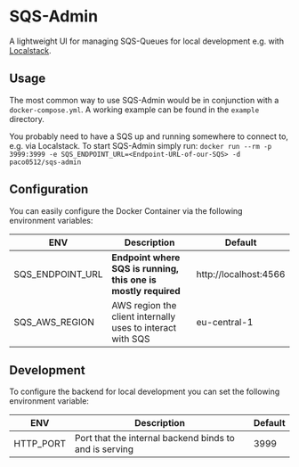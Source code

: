 # SQS-Admin # 

A lightweight UI for managing SQS-Queues for local development e.g. with [Localstack](https://localstack.cloud/).

## Usage ##

The most common way to use SQS-Admin would be in conjunction with a ``docker-compose.yml``.
A working example can be found in the ``example`` directory.

You probably need to have a SQS up and running somewhere to connect to, e.g. via Localstack.
To start SQS-Admin simply run:
``
docker run --rm -p 3999:3999 -e SQS_ENDPOINT_URL=<Endpoint-URL-of-our-SQS> -d paco0512/sqs-admin
``

## Configuration ##

You can easily configure the Docker Container via the following environment variables:

| ENV              | Description                                                    | Default               |
|------------------|----------------------------------------------------------------|-----------------------|
| SQS_ENDPOINT_URL | **Endpoint where SQS is running, this one is mostly required** | http://localhost:4566 |
| SQS_AWS_REGION   | AWS region the client internally uses to interact with SQS     | eu-central-1          |

## Development ##

To configure the backend for local development you can set the following environment variable:

| ENV              | Description                                                    | Default               |
|------------------|----------------------------------------------------------------|-----------------------|
| HTTP_PORT        | Port that the internal backend binds to and is serving         | 3999                  |
